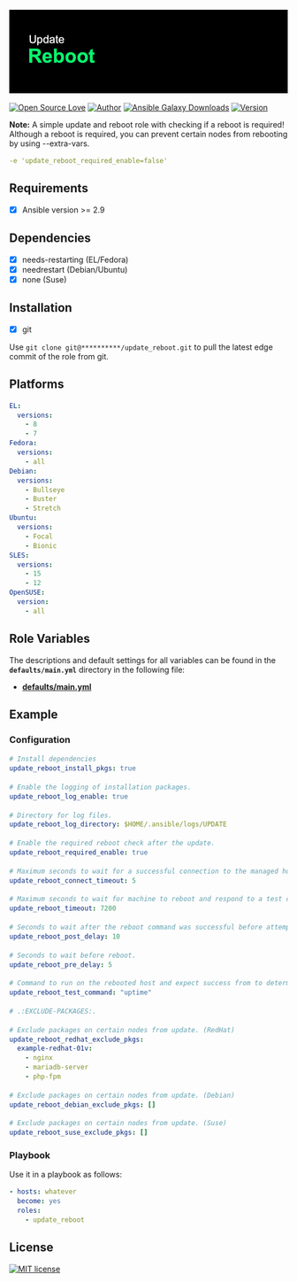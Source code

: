 ![Header](https://raw.githubusercontent.com/bguerel/update_reboot/main/update_reboot.png "Header")

[![Open Source Love](https://badges.frapsoft.com/os/v3/open-source.png?v=103)](https://opensource.org/licenses/OSL-3.0)
[![Author](https://img.shields.io/badge/Powered%20by-Benhur%20Gürel-blue)](https://github.com/bguerel/bguerel)
[![Ansible Galaxy Downloads](https://img.shields.io/ansible/role/d/53007?color=blue&label=Galaxy%20Downloads&logo=Ansible)](https://galaxy.ansible.com/bguerel/update_reboot)
[![Version](https://img.shields.io/github/v/release/bguerel/update_reboot?label=update_reboot&logo=Ansible)](https://github.com/bguerel/update_reboot/releases)

**Note:** A simple update and reboot role with checking if a reboot is required!
Although a reboot is required, you can prevent certain nodes from rebooting by using --extra-vars.

```yaml
-e 'update_reboot_required_enable=false'
```

Requirements
------------

- [x] Ansible version >= 2.9

Dependencies
------------

- [x] needs-restarting (EL/Fedora)
- [x] needrestart (Debian/Ubuntu)
- [x] none (Suse)

Installation
------------

- [x] git

Use `git clone git@**********/update_reboot.git` to pull the latest edge commit of the role from git.

Platforms
---------

```yaml
EL:
  versions:
    - 8
    - 7
Fedora:
  versions:
    - all
Debian:
  versions:
    - Bullseye
    - Buster
    - Stretch
Ubuntu:
  versions:
    - Focal
    - Bionic
SLES:
  versions:
    - 15
    - 12
OpenSUSE:
  version:
    - all
```

Role Variables
--------------

The descriptions and default settings for all variables can be found in the **`defaults/main.yml`** directory in the following file:

- **[defaults/main.yml](./defaults/main.yml)**

## Example

### Configuration

```yaml
# Install dependencies
update_reboot_install_pkgs: true

# Enable the logging of installation packages.
update_reboot_log_enable: true

# Directory for log files.
update_reboot_log_directory: $HOME/.ansible/logs/UPDATE

# Enable the required reboot check after the update.
update_reboot_required_enable: true

# Maximum seconds to wait for a successful connection to the managed hosts before trying again.
update_reboot_connect_timeout: 5

# Maximum seconds to wait for machine to reboot and respond to a test command.
update_reboot_timeout: 7200

# Seconds to wait after the reboot command was successful before attempting to validate the system rebooted successfully.
update_reboot_post_delay: 10

# Seconds to wait before reboot.
update_reboot_pre_delay: 5

# Command to run on the rebooted host and expect success from to determine the machine is ready for further tasks.
update_reboot_test_command: "uptime"

# .:EXCLUDE-PACKAGES:.

# Exclude packages on certain nodes from update. (RedHat)
update_reboot_redhat_exclude_pkgs:
  example-redhat-01v:
    - nginx
    - mariadb-server
    - php-fpm

# Exclude packages on certain nodes from update. (Debian)
update_reboot_debian_exclude_pkgs: []

# Exclude packages on certain nodes from update. (Suse)
update_reboot_suse_exclude_pkgs: []
```

### Playbook

Use it in a playbook as follows:

```yaml
- hosts: whatever
  become: yes
  roles:
    - update_reboot
```

License
-------

[![MIT license](https://img.shields.io/badge/License-MIT-blue.svg)](https://opensource.org/licenses/MIT)